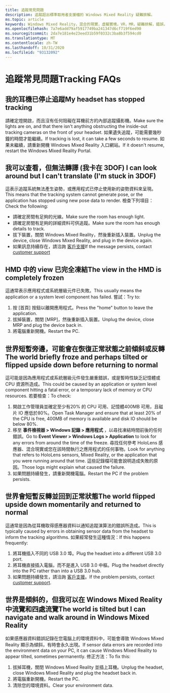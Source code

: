 ```yaml
---
title: 追蹤常見問題
description: 追蹤超出標準取用者支援檔的 Windows Mixed Reality 疑難排解。
ms.topic: article
keywords: Windows Mixed Reality，混合的現實，虛擬實境，VR，MR，疑難排解，錯誤，協助，支援，追蹤
ms.openlocfilehash: 7a7e6add79af5917749ba241347d6cf719f6ed90
ms.sourcegitcommit: 2da7e181e4e23eed31b59f0332c3ba8b3f594cd0
ms.translationtype: MT
ms.contentlocale: zh-TW
ms.lasthandoff: 10/31/2020
ms.locfileid: "93132092"
---
```

# <a name="tracking-faqs"></a><span data-ttu-id="2e275-104">追蹤常見問題</span><span class="sxs-lookup"><span data-stu-id="2e275-104">Tracking FAQs</span></span>

## <a name="my-headset-has-stopped-tracking"></a><span data-ttu-id="2e275-105">我的耳機已停止追蹤</span><span class="sxs-lookup"><span data-stu-id="2e275-105">My headset has stopped tracking</span></span>

<span data-ttu-id="2e275-106">請確定燈開啟，而且沒有任何阻礙在耳機前方的內部追蹤攝影機。</span><span class="sxs-lookup"><span data-stu-id="2e275-106">Make sure the lights are on, and that there isn't anything obstructing the inside-out tracking cameras on the front of your headset.</span></span> <span data-ttu-id="2e275-107">如果遺失追蹤，可能需要幾秒鐘的時間才能繼續。</span><span class="sxs-lookup"><span data-stu-id="2e275-107">If tracking is lost, it can take a few seconds to resume.</span></span> <span data-ttu-id="2e275-108">如果未繼續，請重新開機 Windows Mixed Reality 入口網站。</span><span class="sxs-lookup"><span data-stu-id="2e275-108">If it doesn't resume, restart the Windows Mixed Reality Portal.</span></span>

## <a name="i-can-look-around-but-i-cant-translate-im-stuck-in-3dof"></a><span data-ttu-id="2e275-109">我可以查看，但無法轉譯 (我卡在 3DOF) </span><span class="sxs-lookup"><span data-stu-id="2e275-109">I can look around but I can't translate (I'm stuck in 3DOF)</span></span>

<span data-ttu-id="2e275-110">這表示追蹤系統無法產生姿勢，或應用程式已停止使用新的姿勢資料來呈現。</span><span class="sxs-lookup"><span data-stu-id="2e275-110">This means that the tracking system cannot generate pose, or the application has stopped using new pose data to render.</span></span> <span data-ttu-id="2e275-111">檢查下列項目：</span><span class="sxs-lookup"><span data-stu-id="2e275-111">Check the following:</span></span>

* <span data-ttu-id="2e275-112">請確定房間有足夠的光線。</span><span class="sxs-lookup"><span data-stu-id="2e275-112">Make sure the room has enough light.</span></span>
* <span data-ttu-id="2e275-113">請確定房間有足夠的詳細資料可供追蹤。</span><span class="sxs-lookup"><span data-stu-id="2e275-113">Make sure the room has enough details to track.</span></span>
* <span data-ttu-id="2e275-114">拔下裝置，關閉 Windows Mixed Reality，然後重新插入裝置。</span><span class="sxs-lookup"><span data-stu-id="2e275-114">Unplug the device, close Windows Mixed Reality, and plug in the device again.</span></span>
* <span data-ttu-id="2e275-115">如果訊息持續存在，請洽詢 [客戶支援](https://support.microsoft.com/)</span><span class="sxs-lookup"><span data-stu-id="2e275-115">If the message persists, contact [customer support](https://support.microsoft.com/)</span></span>

## <a name="the-view-in-the-hmd-is-completely-frozen"></a><span data-ttu-id="2e275-116">HMD 中的 view 已完全凍結</span><span class="sxs-lookup"><span data-stu-id="2e275-116">The view in the HMD is completely frozen</span></span>

<span data-ttu-id="2e275-117">這通常表示應用程式或系統層級元件已失敗。</span><span class="sxs-lookup"><span data-stu-id="2e275-117">This usually means the application or a system level component has failed.</span></span> <span data-ttu-id="2e275-118">嘗試：</span><span class="sxs-lookup"><span data-stu-id="2e275-118">Try to:</span></span>

1. <span data-ttu-id="2e275-119">按 [首頁] 按鈕以離開應用程式。</span><span class="sxs-lookup"><span data-stu-id="2e275-119">Press the "home" button to leave the application.</span></span>
2. <span data-ttu-id="2e275-120">拔掉裝置，關閉 [MRP]，然後重新插入裝置。</span><span class="sxs-lookup"><span data-stu-id="2e275-120">Unplug the device, close MRP and plug the device back in.</span></span>
3. <span data-ttu-id="2e275-121">將電腦重新開機。</span><span class="sxs-lookup"><span data-stu-id="2e275-121">Restart the PC.</span></span>

## <a name="the-world-briefly-froze-and-perhaps-tilted-or-flipped-upside-down-before-returning-to-normal"></a><span data-ttu-id="2e275-122">世界短暫旁邊，可能會在恢復正常狀態之前傾斜或反轉</span><span class="sxs-lookup"><span data-stu-id="2e275-122">The world briefly froze and perhaps tilted or flipped upside down before returning to normal</span></span>

<span data-ttu-id="2e275-123">這可能是因為應用程式或系統層級元件發生嚴重錯誤，或是暫時性缺乏記憶體或 CPU 資源所造成。</span><span class="sxs-lookup"><span data-stu-id="2e275-123">This could be caused by an application or system level component hitting a fatal error, or a temporary lack of memory or CPU resources.</span></span> <span data-ttu-id="2e275-124">若要檢查：</span><span class="sxs-lookup"><span data-stu-id="2e275-124">To check:</span></span>

1. <span data-ttu-id="2e275-125">開啟工作管理員並確定至少有20% 的 CPU 可用、記憶體400MB 可用，且磁片 IO 應低於80%。</span><span class="sxs-lookup"><span data-stu-id="2e275-125">Open Task Manager and ensure that at least 20% of the CPU is free, 400MB of memory is available and disk IO should be below 80%.</span></span>
2. <span data-ttu-id="2e275-126">移至 **事件檢視器 > Windows 記錄 > 應用程式** ，以尋找凍結時間前後的任何錯誤。</span><span class="sxs-lookup"><span data-stu-id="2e275-126">Go to **Event Viewer > Windows Logs > Application** to look for any errors from around the time of the freeze.</span></span> <span data-ttu-id="2e275-127">尋找任何參考 HoloLens 感應器、混合現實或您在該時間執行之應用程式的任何事物。</span><span class="sxs-lookup"><span data-stu-id="2e275-127">Look for anything that refers to HoloLens sensors, Mixed Reality, or the application that you were running around that time.</span></span> <span data-ttu-id="2e275-128">這些記錄檔可能會說明造成失敗的原因。</span><span class="sxs-lookup"><span data-stu-id="2e275-128">Those logs might explain what caused the failure.</span></span>
3. <span data-ttu-id="2e275-129">如果問題持續發生，請重新開機電腦。</span><span class="sxs-lookup"><span data-stu-id="2e275-129">Restart the PC if the problem persists.</span></span>

## <a name="the-world-flipped-upside-down-momentarily-and-returned-to-normal"></a><span data-ttu-id="2e275-130">世界會短暫反轉並回到正常狀態</span><span class="sxs-lookup"><span data-stu-id="2e275-130">The world flipped upside down momentarily and returned to normal</span></span>

<span data-ttu-id="2e275-131">這通常是因為從耳機取得感應器資料以通知追蹤演算法的錯誤所造成。</span><span class="sxs-lookup"><span data-stu-id="2e275-131">This is typically caused by errors in obtaining sensor data from the headset to inform the tracking algorithms.</span></span> <span data-ttu-id="2e275-132">如果經常發生這種情況：</span><span class="sxs-lookup"><span data-stu-id="2e275-132">If this happens frequently:</span></span>

1. <span data-ttu-id="2e275-133">將耳機插入不同的 USB 3.0 埠。</span><span class="sxs-lookup"><span data-stu-id="2e275-133">Plug the headset into a different USB 3.0 port.</span></span>
2. <span data-ttu-id="2e275-134">將耳機直接插入電腦，而不是進入 USB 3.0 中樞。</span><span class="sxs-lookup"><span data-stu-id="2e275-134">Plug the headset directly into the PC rather than into a USB 3.0 hub.</span></span>
3. <span data-ttu-id="2e275-135">如果問題持續發生，請洽詢 [客戶支援](https://support.microsoft.com/)。</span><span class="sxs-lookup"><span data-stu-id="2e275-135">If the problem persists, contact [customer support](https://support.microsoft.com/).</span></span>

## <a name="the-world-is-tilted-but-i-can-navigate-and-walk-around-in-windows-mixed-reality"></a><span data-ttu-id="2e275-136">世界是傾斜的，但我可以在 Windows Mixed Reality 中流覽和四處流覽</span><span class="sxs-lookup"><span data-stu-id="2e275-136">The world is tilted but I can navigate and walk around in Windows Mixed Reality</span></span>

<span data-ttu-id="2e275-137">如果感應器資料錯誤記錄在您電腦上的環境資料中，可能會導致 Windows Mixed Reality 顯示為傾斜，有時會永久出現。</span><span class="sxs-lookup"><span data-stu-id="2e275-137">If sensor data errors are recorded into the environment data on your PC, it can cause Windows Mixed Reality to appear tilted, sometimes permanently.</span></span> <span data-ttu-id="2e275-138">修正方法：</span><span class="sxs-lookup"><span data-stu-id="2e275-138">To fix this:</span></span>

1. <span data-ttu-id="2e275-139">拔掉耳機，關閉 Windows Mixed Reality 並插上耳機。</span><span class="sxs-lookup"><span data-stu-id="2e275-139">Unplug the headset, close Windows Mixed Reality and plug the headset back in.</span></span>
2. <span data-ttu-id="2e275-140">將電腦重新開機。</span><span class="sxs-lookup"><span data-stu-id="2e275-140">Restart the PC.</span></span>
3. <span data-ttu-id="2e275-141">清除您的環境資料。</span><span class="sxs-lookup"><span data-stu-id="2e275-141">Clear your environment data.</span></span>